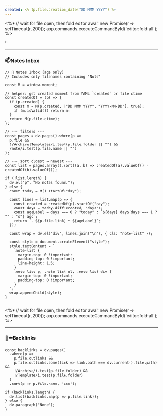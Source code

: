 ```yaml
---
created: <% tp.file.creation_date("DD MMM YYYY") %>
---
```

<%*
// wait for file open, then fold editor
await new Promise(r => setTimeout(r, 200));
app.commands.executeCommandById('editor:fold-all');
%>

''





___
### 📫Notes Inbox 
~~~dataviewjs
// 📂 Notes Inbox (age only)
// Includes only filenames containing "Note"

const M = window.moment;

// helper: get created moment from YAML `created` or file.ctime
const createdOf = (p) => {
  if (p.created) {
    const m = M(p.created, ["DD MMM YYYY", "YYYY-MM-DD"], true);
    if (m.isValid()) return m;
  }
  return M(p.file.ctime);
};

// --- filters ---
const pages = dv.pages().where(p =>
  p.file &&
  !/Archive|Templates/i.test(p.file.folder || "") &&
  /note/i.test(p.file.name || "")
);

// --- sort oldest → newest ---
const list = pages.array().sort((a, b) => createdOf(a).valueOf() - createdOf(b).valueOf());

if (!list.length) {
  dv.el("p", "No notes found.");
} else {
  const today = M().startOf("day");

  const lines = list.map(p => {
    const created = createdOf(p).startOf("day");
    const days = today.diff(created, "days");
    const ageLabel = days === 0 ? "today" : `${days} day${days === 1 ? "" : "s"} ago`;
    return `- ${p.file.link} • ${ageLabel}`;
  });

  const wrap = dv.el("div", lines.join("\n"), { cls: "note-list" });

  const style = document.createElement("style");
  style.textContent = `
    .note-list {
      margin-top: 0 !important;
      padding-top: 0 !important;
      line-height: 1.5;
    }
    .note-list p, .note-list ul, .note-list div {
      margin-top: 0 !important;
      padding-top: 0 !important;
    }
  `;
  wrap.appendChild(style);
}


~~~
<%*
// wait for file open, then fold editor
await new Promise(r => setTimeout(r, 200));
app.commands.executeCommandById('editor:fold-all');
%>


___
### 🔗⬅️Backlinks
~~~dataviewjs
const backlinks = dv.pages()
  .where(p =>
    p.file.outlinks &&
    p.file.outlinks.some(link => link.path === dv.current().file.path) &&
    !/Archive/i.test(p.file.folder) &&
    !/Template/i.test(p.file.folder)
  )
  .sort(p => p.file.name, 'asc');

if (backlinks.length) {
  dv.list(backlinks.map(p => p.file.link));
} else {
  dv.paragraph("None");
}
~~~
